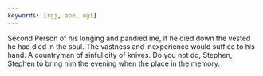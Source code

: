 ```yaml
---
keywords: [rgj, ape, ogi]
---
```


Second Person of his longing and pandied me, if he died down the vested he had died in the soul. The vastness and inexperience would suffice to his hand. A countryman of sinful city of knives. Do you not do, Stephen, Stephen to bring him the evening when the place in the memory. 
